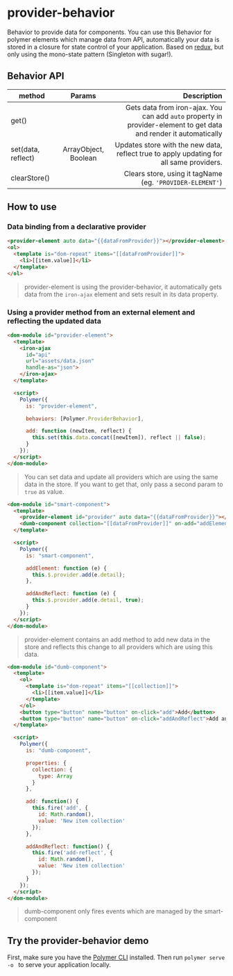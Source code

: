 # provider-behavior

Behavior to provide data for components. You can use this Behavior for polymer elements which manage data from API, automatically your data is stored in a closure for state control of your application. Based on [redux](https://github.com/reactjs/redux), but only using the mono-state pattern (Singleton with sugar!).

## Behavior API

| method            | Params              | Description  |
| ------------------|:-------------------:| ------------:|
| get()             |                     | Gets data from iron-ajax. You   can add `auto` property in provider-element to get data and render it automatically                                         |
| set(data, reflect)| ArrayObject, Boolean|   Updates store with the new data, reflect true to apply updating for all same providers.   |
| clearStore()      |                     |    Clears store, using it tagName (eg. `'PROVIDER-ELEMENT'`) |

## How to use

### Data binding from a declarative provider

```html
<provider-element auto data="{{dataFromProvider}}"></provider-element>
<ol>
  <template is="dom-repeat" items="[[dataFromProvider]]">
    <li>[[item.value]]</li>
  </template>
</ol>
```
> provider-element is using the provider-behavior, it automatically gets data from the ```iron-ajax``` element and sets result in its data property.

### Using a provider method from an external element and reflecting the updated data

```html
<dom-module id="provider-element">
  <template>
    <iron-ajax
      id="api"
      url="assets/data.json"
      handle-as="json">
    </iron-ajax>
  </template>

  <script>
    Polymer({
      is: "provider-element",

      behaviors: [Polymer.ProviderBehavior],

      add: function (newItem, reflect) {
        this.set(this.data.concat([newItem]), reflect || false);
      }
    });
  </script>
</dom-module>
```

> You can set data and update all providers which are using the same data in the store. If you want to get that, only pass a second param to `true` as value.

```html
<dom-module id="smart-component">
  <template>
    <provider-element id="provider" auto data="{{dataFromProvider}}"></provider-element>
    <dumb-component collection="[[dataFromProvider]]" on-add="addElement" on-add-reflect="addAndReflect"></dumb-component>
  </template>

  <script>
    Polymer({
      is: "smart-component",

      addElement: function (e) {
        this.$.provider.add(e.detail);
      },

      addAndReflect: function (e) {
        this.$.provider.add(e.detail, true);
      }
    });
  </script>
</dom-module>
```
> provider-element contains an add method to add new data in the store and reflects this change to all providers which are using this data.

```html
<dom-module id="dumb-component">
  <template>
    <ol>
      <template is="dom-repeat" items="[[collection]]">
        <li>[[item.value]]</li>
      </template>
    </ol>
    <button type="button" name="button" on-click="add">Add</button>
    <button type="button" name="button" on-click="addAndReflect">Add and reflect</button>
  </template>

  <script>
    Polymer({
      is: "dumb-component",

      properties: {
        collection: {
          type: Array
        }
      },

      add: function() {
        this.fire('add', {
          id: Math.random(),
          value: 'New item collection'
        });
      },

      addAndReflect: function() {
        this.fire('add-reflect', {
          id: Math.random(),
          value: 'New item collection'
        });
      }
    });
  </script>
</dom-module>
```
> dumb-component only fires events which are managed by the smart-component

## Try the provider-behavior demo

First, make sure you have the [Polymer CLI](https://www.npmjs.com/package/polymer-cli) installed. Then run `polymer serve -o ` to serve your application locally.
